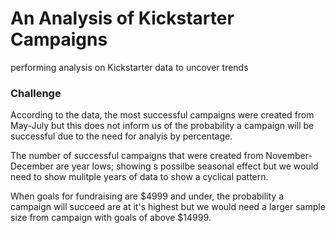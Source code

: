 # An Analysis of Kickstarter Campaigns
performing analysis on Kickstarter data to uncover trends
### Challenge
According to the data, the most successful campaigns were created from May-July but this does not inform us of the probability a campaign will be successful due to the need for analyis by percentage.										
										
The number of successful campaigns that  were created from November-December are year lows; showing s possilbe seasonal effect but we would need to show mulitple years of data to show a cyclical pattern. 										
										
When goals for fundraising are $4999 and under, the probability a campaign will succeed are at it's highest but we would need a larger sample size from campaign with goals of above $14999. 										
										
